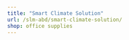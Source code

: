 ```yaml
---
title: "Smart Climate Solution"
url: /slm-abd/smart-climate-solution/
shop: office supplies
---
```

